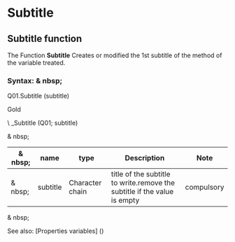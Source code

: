 # Subtitle

## Subtitle function

The Function **Subtitle** Creates or modified the 1st subtitle of the method of the variable treated.

### Syntax: & nbsp;

Q01.Subtitle (subtitle)

Gold

\ _Subtitle (Q01; subtitle)

& nbsp;

| & nbsp; | **name** | **type** | **Description** | **Note** |
| --- | --- | --- | --- | --- |
| & nbsp; | subtitle | Character chain | title of the subtitle to write.remove the subtitle if the value is empty | compulsory |

& nbsp;

See also: [Properties variables] (<modify Proproprietesdesvariable.md>)